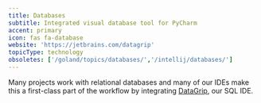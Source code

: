 ```yaml
---
title: Databases
subtitle: Integrated visual database tool for PyCharm
accent: primary
icon: fas fa-database
website: 'https://jetbrains.com/datagrip'
topicType: technology
obsoletes: ['/goland/topics/databases/','/intellij/databases/']
---
```


Many projects work with relational databases and many of our IDEs make
this a first-class part of the workflow by integrating
[DataGrip](https://www.jetbrains.com/datagrip/), our SQL IDE.
